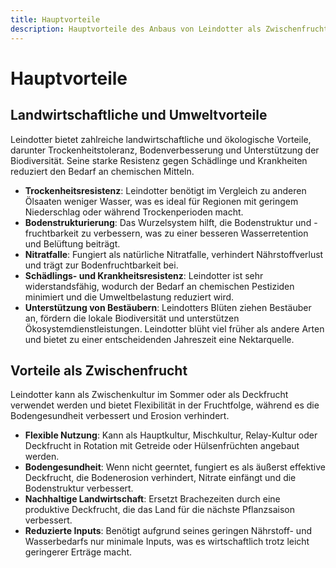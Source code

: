 ```yaml
---
title: Hauptvorteile
description: Hauptvorteile des Anbaus von Leindotter als Zwischenfrucht
---
```

# Hauptvorteile

## Landwirtschaftliche und Umweltvorteile
Leindotter bietet zahlreiche landwirtschaftliche und ökologische Vorteile, darunter Trockenheitstoleranz, Bodenverbesserung und Unterstützung der Biodiversität. Seine starke Resistenz gegen Schädlinge und Krankheiten reduziert den Bedarf an chemischen Mitteln.

- **Trockenheitsresistenz**: Leindotter benötigt im Vergleich zu anderen Ölsaaten weniger Wasser, was es ideal für Regionen mit geringem Niederschlag oder während Trockenperioden macht.
- **Bodenstrukturierung**: Das Wurzelsystem hilft, die Bodenstruktur und -fruchtbarkeit zu verbessern, was zu einer besseren Wasserretention und Belüftung beiträgt.
- **Nitratfalle**: Fungiert als natürliche Nitratfalle, verhindert Nährstoffverlust und trägt zur Bodenfruchtbarkeit bei.
- **Schädlings- und Krankheitsresistenz**: Leindotter ist sehr widerstandsfähig, wodurch der Bedarf an chemischen Pestiziden minimiert und die Umweltbelastung reduziert wird.
- **Unterstützung von Bestäubern**: Leindotters Blüten ziehen Bestäuber an, fördern die lokale Biodiversität und unterstützen Ökosystemdienstleistungen. Leindotter blüht viel früher als andere Arten und bietet zu einer entscheidenden Jahreszeit eine Nektarquelle.

## Vorteile als Zwischenfrucht
Leindotter kann als Zwischenkultur im Sommer oder als Deckfrucht verwendet werden und bietet Flexibilität in der Fruchtfolge, während es die Bodengesundheit verbessert und Erosion verhindert.

- **Flexible Nutzung**: Kann als Hauptkultur, Mischkultur, Relay-Kultur oder Deckfrucht in Rotation mit Getreide oder Hülsenfrüchten angebaut werden.
- **Bodengesundheit**: Wenn nicht geerntet, fungiert es als äußerst effektive Deckfrucht, die Bodenerosion verhindert, Nitrate einfängt und die Bodenstruktur verbessert.
- **Nachhaltige Landwirtschaft**: Ersetzt Brachezeiten durch eine produktive Deckfrucht, die das Land für die nächste Pflanzsaison verbessert.
- **Reduzierte Inputs**: Benötigt aufgrund seines geringen Nährstoff- und Wasserbedarfs nur minimale Inputs, was es wirtschaftlich trotz leicht geringerer Erträge macht.